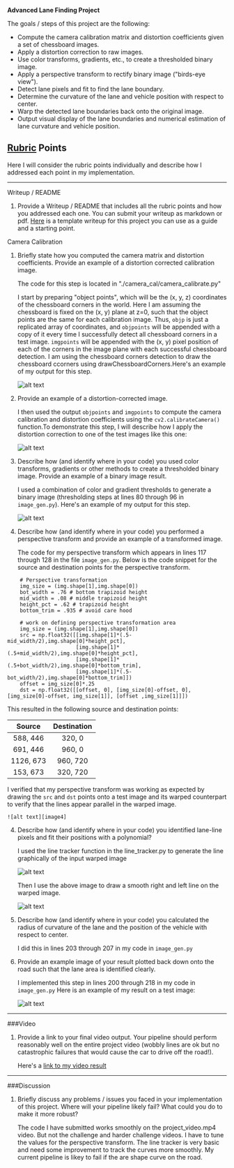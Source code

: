 **Advanced Lane Finding Project**

The goals / steps of this project are the following:

* Compute the camera calibration matrix and distortion coefficients given a set of chessboard images.
* Apply a distortion correction to raw images.
* Use color transforms, gradients, etc., to create a thresholded binary image.
* Apply a perspective transform to rectify binary image ("birds-eye view").
* Detect lane pixels and fit to find the lane boundary.
* Determine the curvature of the lane and vehicle position with respect to center.
* Warp the detected lane boundaries back onto the original image.
* Output visual display of the lane boundaries and numerical estimation of lane curvature and vehicle position.

[//]: # (Image References)

[image1]: ./camera_cal/corners_found8.jpg "draw corners"
[image2]: ./test_images/tracked0.jpg "Undistored"
[image3]: ./test_images/preprocessImage2.jpg "Binary Example"
[image4]: ./test_images/warped0.jpg "Warp Example"
[image5]: ./test_images/line1.jpg "Fit Visual"
[image6]: ./test_images/line_road0.jpg "Warped Line"
[image7]: ./test_images/line_orginal_image1.jpg "Actualy Image with lane lines"
[image8]: ./test_images/line_orginal_image3.jpg "radius of curvature"
[video1]: ./AdvancedLaneFinding.mp4 "Video"

## [Rubric](https://review.udacity.com/#!/rubrics/571/view) Points
Here I will consider the rubric points individually and describe how I addressed each point in my implementation.  

---
Writeup / README

1. Provide a Writeup / README that includes all the rubric points and how you addressed each one.  You can submit your writeup as markdown or pdf.  [Here](https://github.com/udacity/CarND-Advanced-Lane-Lines/blob/master/writeup_template.md) is a template writeup for this project you can use as a guide and a starting point.  

Camera Calibration

1. Briefly state how you computed the camera matrix and distortion coefficients. Provide an example of a distortion corrected calibration image.

    The code for this step is located in "./camera_cal/camera_calibrate.py"

    I start by preparing "object points", which will be the (x, y, z) coordinates of the chessboard corners in the world. Here I am assuming the chessboard is fixed on the (x, y) plane at z=0, such that the object points are the same for each calibration image.  Thus, `objp` is just a replicated array of coordinates, and `objpoints` will be appended with a copy of it every time I successfully detect all chessboard corners in a test image.  `imgpoints` will be appended with the (x, y) pixel position of each of the corners in the image plane with each successful chessboard detection. I am using the chessboard corners detection to draw the chessboard ccorners using drawChessboardCorners.Here's an example of my output for this step.

    ![alt text][image1]


1. Provide an example of a distortion-corrected image.

    I then used the output `objpoints` and `imgpoints` to compute the camera calibration and distortion coefficients using the `cv2.calibrateCamera()` function.To demonstrate this step, I will describe how I apply the distortion correction to one of the test images like this one:
    
    
    ![alt text][image2]


2. Describe how (and identify where in your code) you used color transforms, gradients or other methods to create a thresholded binary image.  Provide an example of a binary image result.


    I used a combination of color and gradient thresholds to generate a binary image (thresholding steps at lines 80 through 96 in `image_gen.py`).  Here's an example of my output for this step.

    ![alt text][image3]

3. Describe how (and identify where in your code) you performed a perspective transform and provide an example of a transformed image.

    The code for my perspective transform which appears in lines 117 through 128 in the file `image_gen.py`. Below is the code snippet for the source and destination points for the perspective transform.

```
    # Perspective transformation
    img_size = (img.shape[1],img.shape[0])
    bot_width = .76 # bottom trapizoid height
    mid_width = .08 # middle trapizoid height
    height_pct = .62 # trapizoid height
    bottom_trim = .935 # avoid care hood

    # work on defining perspective transformation area
    img_size = (img.shape[1],img.shape[0])
    src = np.float32([[img.shape[1]*(.5-mid_width/2),img.shape[0]*height_pct],
                      [img.shape[1]*(.5+mid_width/2),img.shape[0]*height_pct],
                      [img.shape[1]*(.5+bot_width/2),img.shape[0]*bottom_trim],
                      [img.shape[1]*(.5-bot_width/2),img.shape[0]*bottom_trim]])
    offset = img_size[0]*.25
    dst = np.float32([[offset, 0], [img_size[0]-offset, 0],[img_size[0]-offset, img_size[1]], [offset ,img_size[1]]])

```
This resulted in the following source and destination points:

| Source        | Destination   | 
|:-------------:|:-------------:| 
| 588, 446      | 320, 0        | 
| 691, 446      | 960, 0        |
| 1126, 673     | 960, 720      |
| 153, 673      | 320, 720      |

I verified that my perspective transform was working as expected by drawing the `src` and `dst` points onto a test image and its warped counterpart to verify that the lines appear parallel in the warped image.

    ![alt text][image4]

4. Describe how (and identify where in your code) you identified lane-line pixels and fit their positions with a polynomial?

    I used the line tracker function in the line_tracker.py to generate the line graphically of the input warped image

    ![alt text][image5]
    
   Then I use the above image to draw a smooth right and left line on the warped image.
   
   ![alt text][image6]

   
5. Describe how (and identify where in your code) you calculated the radius of curvature of the lane and the position of the vehicle with respect to center.

    I did this in lines 203 through 207 in my code in `image_gen.py`

6. Provide an example image of your result plotted back down onto the road such that the lane area is identified clearly.

    I implemented this step in lines 200 through 218 in my code in `image_gen.py` Here is an example of my result on a test image:

    ![alt text][image7]

---

###Video

1. Provide a link to your final video output.  Your pipeline should perform reasonably well on the entire project video (wobbly lines are ok but no catastrophic failures that would cause the car to drive off the road!).

    Here's a [link to my video result](./AdvancedLaneFinding.mp4)

---

###Discussion

1. Briefly discuss any problems / issues you faced in your implementation of this project.  Where will your pipeline likely fail?  What could you do to make it more robust?

    The code I have submitted works smoothly on the project_video.mp4 video. But not the challenge and harder challenge videos. I have to tune the values for the perspective transform. The line tracker is very basic and need some improvement to track the curves more smoothly. My current pipeline is likey to fail if the are shape curve on the road. 

